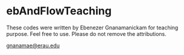 # ebAndFlowTeaching
These codes were written by Ebenezer Gnanamanickam for teaching purpose. Feel free to use. Please do not remove the attributions.

gnanamae@erau.edu